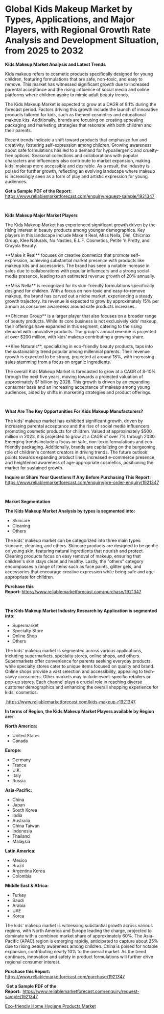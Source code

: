 <p><h1>Global Kids Makeup Market by Types, Applications, and Major Players, with Regional Growth Rate Analysis and Development Situation, from 2025 to 2032</h1></p><p><strong>Kids Makeup Market Analysis and Latest Trends</strong></p>
<p><p>Kids makeup refers to cosmetic products specifically designed for young children, featuring formulations that are safe, non-toxic, and easy to remove. This market has witnessed significant growth due to increased parental acceptance and the rising influence of social media and online platforms where children aspire to mimic adult beauty trends.</p><p>The Kids Makeup Market is expected to grow at a CAGR of 8.1% during the forecast period. Factors driving this growth include the launch of innovative products tailored for kids, such as themed cosmetics and educational makeup kits. Additionally, brands are focusing on creating appealing packaging and marketing strategies that resonate with both children and their parents.</p><p>Recent trends indicate a shift toward products that emphasize fun and creativity, fostering self-expression among children. Growing awareness about safe formulations has led to a demand for hypoallergenic and cruelty-free options. Seasonal collections and collaborations with popular characters and influencers also contribute to market expansion, making kids’ makeup more accessible and desirable. As a result, the industry is poised for further growth, reflecting an evolving landscape where makeup is increasingly seen as a form of play and artistic expression for young audiences.</p></p>
<p><strong>Get a Sample PDF of the Report:&nbsp;</strong> <a href="https://www.reliablemarketforecast.com/enquiry/request-sample/1921347?utm_campaign=1108&utm_medium=2&utm_source=Github&utm_content=ia&utm_term=10022025&utm_id=kids-makeup">https://www.reliablemarketforecast.com/enquiry/request-sample/1921347</a></p>
<p>&nbsp;</p>
<p><strong>Kids Makeup Major Market Players</strong></p>
<p><p>The Kids Makeup Market has experienced significant growth driven by the rising interest in beauty products among younger demographics. Key players in this landscape include Make It Real, Miss Nella, Diel, Chicmax Group, Klee Naturals, No Nasties, E.L.F. Cosmetics, Petite ‘n Pretty, and Crayola Beauty.</p><p>**Make It Real** focuses on creative cosmetics that promote self-expression, achieving substantial market presence with products like makeup kits and accessories. The brand has seen a notable increase in sales due to collaborations with popular influencers and a strong social media presence, leading to an estimated revenue growth of 20% annually.</p><p>**Miss Nella** is recognized for its skin-friendly formulations specifically designed for children. With a focus on non-toxic and easy-to-remove makeup, the brand has carved out a niche market, experiencing a steady growth trajectory. Its revenue is expected to grow by approximately 15% per annum as consumer awareness around safe products increases.</p><p>**Chicmax Group** is a larger player that also focuses on a broader range of beauty products. While its core business is not exclusively kids' makeup, their offerings have expanded in this segment, catering to the rising demand with innovative products. The group's annual revenue is projected at over $200 million, with kids’ makeup contributing a growing share.</p><p>**Klee Naturals**, specializing in eco-friendly beauty products, taps into the sustainability trend popular among millennial parents. Their revenue growth is expected to be strong, projected at around 18%, with increasing sales stemming from a focus on organic ingredients.</p><p>The overall Kids Makeup Market is forecasted to grow at a CAGR of 8-10% through the next five years, moving towards a projected valuation of approximately $1 billion by 2028. This growth is driven by an expanding consumer base and an increasing acceptance of makeup among young audiences, aided by shifts in marketing strategies and product offerings.</p></p>
<p>&nbsp;</p>
<p><strong>What Are The Key Opportunities For Kids Makeup Manufacturers?</strong></p>
<p><p>The kids' makeup market has exhibited significant growth, driven by increasing parental acceptance and the rise of social media influencers promoting cosmetic products for children. Valued at approximately $500 million in 2023, it is projected to grow at a CAGR of over 7% through 2030. Emerging trends include a focus on safe, non-toxic formulations and eco-friendly packaging. Additionally, brands are capitalizing on the burgeoning role of children's content creators in driving trends. The future outlook points towards expanding product lines, increased e-commerce presence, and heightened awareness of age-appropriate cosmetics, positioning the market for sustained growth.</p></p>
<p><strong>Inquire or Share Your Questions If Any Before Purchasing This Report:</strong> <a href="https://www.reliablemarketforecast.com/enquiry/pre-order-enquiry/1921347?utm_campaign=1108&utm_medium=2&utm_source=Github&utm_content=ia&utm_term=10022025&utm_id=kids-makeup">https://www.reliablemarketforecast.com/enquiry/pre-order-enquiry/1921347</a></p>
<p>&nbsp;</p>
<p><strong>Market Segmentation</strong></p>
<p><strong>The Kids Makeup Market Analysis by types is segmented into:</strong></p>
<p><ul><li>Skincare</li><li>Cleaning</li><li>Others</li></ul></p>
<p><p>The kids' makeup market can be categorized into three main types: skincare, cleaning, and others. Skincare products are designed to be gentle on young skin, featuring natural ingredients that nourish and protect. Cleaning products focus on easy removal of makeup, ensuring that children's skin stays clean and healthy. Lastly, the "others" category encompasses a range of items such as face paints, glitter gels, and accessories that encourage creative expression while being safe and age-appropriate for children.</p></p>
<p><strong>Purchase this Report:&nbsp;</strong><a href="https://www.reliablemarketforecast.com/purchase/1921347?utm_campaign=1108&utm_medium=2&utm_source=Github&utm_content=ia&utm_term=10022025&utm_id=kids-makeup">https://www.reliablemarketforecast.com/purchase/1921347</a></p>
<p>&nbsp;</p>
<p><strong>The Kids Makeup Market Industry Research by Application is segmented into:</strong></p>
<p><ul><li>Supermarket</li><li>Specialty Store</li><li>Online Shop</li><li>Others</li></ul></p>
<p><p>The kids' makeup market is segmented across various applications, including supermarkets, specialty stores, online shops, and others. Supermarkets offer convenience for parents seeking everyday products, while specialty stores cater to unique items focused on quality and brand. Online shops provide a vast selection and accessibility, appealing to tech-savvy consumers. Other markets may include event-specific retailers or pop-up stores. Each channel plays a crucial role in reaching diverse customer demographics and enhancing the overall shopping experience for kids' cosmetics.</p></p>
<p><a href="https://www.reliablemarketforecast.com/kids-makeup-r1921347?utm_campaign=1108&utm_medium=2&utm_source=Github&utm_content=ia&utm_term=10022025&utm_id=kids-makeup">&nbsp;https://www.reliablemarketforecast.com/kids-makeup-r1921347</a></p>
<p><strong>In terms of Region, the Kids Makeup Market Players available by Region are:</strong></p>
<p>
    <p> <strong> North America: </strong>
        <ul>
            <li>United States</li>
            <li>Canada</li>
        </ul>
        </p> 
    <p> <strong> Europe: </strong>
        <ul>
            <li>Germany</li>
            <li>France</li>
            <li>U.K.</li>
            <li>Italy</li>
            <li>Russia</li>
        </ul>
        </p> 
    <p> <strong> Asia-Pacific: </strong>
        <ul>
            <li>China</li>
            <li>Japan</li>
            <li>South Korea</li>
            <li>India</li>
            <li>Australia</li>
            <li>China Taiwan</li>
            <li>Indonesia</li>
            <li>Thailand</li>
            <li>Malaysia</li>
        </ul>
        </p> 
    <p> <strong> Latin America: </strong>
        <ul>
            <li>Mexico</li>
            <li>Brazil</li>
            <li>Argentina Korea</li>
            <li>Colombia</li>
        </ul>
        </p> 
    <p> <strong> Middle East & Africa: </strong>
        <ul>
            <li>Turkey</li>
            <li>Saudi</li>
            <li>Arabia</li>
            <li>UAE</li>
            <li>Korea</li>
        </ul>
    </p>
    </p>
<p><p>The kids' makeup market is witnessing substantial growth across various regions, with North America and Europe leading the charge, projected to dominate with a combined market share of approximately 60%. The Asia-Pacific (APAC) region is emerging rapidly, anticipated to capture about 25% due to rising beauty awareness among children. China is poised for notable expansion, contributing nearly 10% to the overall market. As the trend continues, innovation and safety in product formulations will further drive regional consumer interest.</p></p>
<p><strong>Purchase this Report: </strong><a href="https://www.reliablemarketforecast.com/purchase/1921347?utm_campaign=1108&utm_medium=2&utm_source=Github&utm_content=ia&utm_term=10022025&utm_id=kids-makeup">https://www.reliablemarketforecast.com/purchase/1921347</a></p>
<p>&nbsp;<strong>Get a Sample PDF of the Report:&nbsp;&nbsp;</strong><a href="https://www.reliablemarketforecast.com/enquiry/request-sample/1921347?utm_campaign=1108&utm_medium=2&utm_source=Github&utm_content=ia&utm_term=10022025&utm_id=kids-makeup">https://www.reliablemarketforecast.com/enquiry/request-sample/1921347</a></p>
<p><strong></strong></p>
<p><p><a href="https://github.com/CliffMedina6/Market-Research-Report-List-7/blob/main/eco-friendly-home-hygiene-products-market.md?utm_campaign=1108&utm_medium=2&utm_source=Github&utm_content=ia&utm_term=10022025&utm_id=kids-makeup">Eco-friendly Home Hygiene Products Market</a></p></p>